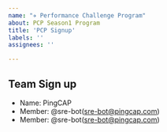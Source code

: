 ```yaml
---
name: "✈️ Performance Challenge Program"
about: PCP Season1 Program
title: 'PCP Signup'
labels: ''
assignees: ''

---
```


<!--
  For personal sign up, delete the following content.
  For team sign up, please give a team name and list your team members.
  Up to three members in a team.
-->

## Team Sign up

- Name: PingCAP
- Member: @sre-bot(sre-bot@pingcap.com)
- Member: @sre-bot(sre-bot@pingcap.com)
